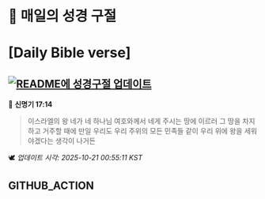 # 🙏 매일의 성경 구절
# [Daily Bible verse]
## [![README에 성경구절 업데이트](https://github.com/DONGSUKA/first_test/actions/workflows/update-readme-bible.yml/badge.svg)](https://github.com/DONGSUKA/first_test/actions/workflows/update-readme-bible.yml)
<!-- START_BIBLE_VERSE -->
📖 **신명기 17:14**
> 이스라엘의 왕 네가 네 하나님 여호와께서 네게 주시는 땅에 이르러 그 땅을 차지하고 거주할 때에 만일 우리도 우리 주위의 모든 민족들 같이 우리 위에 왕을 세워야겠다는 생각이 나거든

🕊️ _업데이트 시각: 2025-10-21 00:55:11 KST_
  <!-- END_BIBLE_VERSE -->
## GITHUB_ACTION
